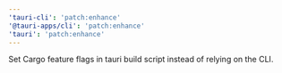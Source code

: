 ```yaml
---
'tauri-cli': 'patch:enhance'
'@tauri-apps/cli': 'patch:enhance'
'tauri': 'patch:enhance'
---
```


Set Cargo feature flags in tauri build script instead of relying on the CLI.
